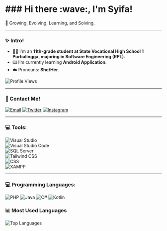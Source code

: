 <h1>### Hi there :wave:, I'm Syifa!</h1>
📓 Growing, Evolving, Learning, and Solving.

---

### :sparkles: Intro!
- :woman_student: I'm an **11th-grade student at State Vocational High School 1 Purbalingga, majoring in Software Engineering (RPL).**
- :keyboard: I’m currently learning **Android Application**.  
- :cloud: Pronouns: **She/Her**.

![Profile Views](https://komarev.com/ghpvc/?username=SyifaIsnan&label=Profile%20views&color=0e75b6&style=flat)

---

### :link: Contact Me!
[![Email](https://img.shields.io/badge/Email-D14836?style=flat-square&logo=gmail&logoColor=white)](mailto:SyifaIsnan@gmail.com)
[![Twitter](https://img.shields.io/badge/Twitter-1DA1F2?style=flat-square&logo=twitter&logoColor=white)](https://twitter.com/sqignora)
[![Instagram](https://img.shields.io/badge/Instagram-E4405F?style=flat-square&logo=instagram&logoColor=white)](https://www.instagram.com/i_syiff/)


---

### :computer: Tools:
![Visual Studio](https://img.shields.io/badge/IDE-Visual%20Studio-purple?&logo=visual%20studio&logoColor=white)  
![Visual Studio Code](https://img.shields.io/badge/Text%20Editor-Visual%20Studio%20Code-blue?&logo=visual%20studio%20code&logoColor=blue)  
![SQL Server](https://img.shields.io/badge/Database-SQL%20Server-red?&logo=microsoft%20sql%20server&logoColor=white)  
![Tailwind CSS](https://img.shields.io/badge/CSS%20Framework-Tailwind%20CSS-0ea5e9?&logo=tailwind%20css&logoColor=white)  
![CSS](https://img.shields.io/badge/Style-CSS-blue?&logo=css3&logoColor=white)  
![XAMPP](https://img.shields.io/badge/Local%20Server-XAMPP-orange?&logo=xampp&logoColor=white)  

---

### :computer: Programming Languages:
![PHP](https://img.shields.io/badge/PHP-777BB4?style=flat-square&logo=php&logoColor=white)
![Java](https://img.shields.io/badge/Java-007396?style=flat-square&logo=java&logoColor=white)
![C#](https://img.shields.io/badge/C%23-239120?style=flat-square&logo=c-sharp&logoColor=white)
![Kotlin](https://img.shields.io/badge/Kotlin-0095D5?style=flat-square&logo=kotlin&logoColor=white)

### :bar_chart: Most Used Languages
![Top Languages](https://github-readme-stats.vercel.app/api/top-langs/?username=SyifaIsnan&layout=compact)




